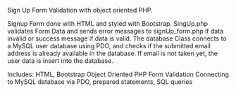 Sign Up Form Validation with object oriented PHP.

Signup Form done with HTML and styled with Bootstrap.
SingUp.php validates Form Data and sends error messages to signUp_form.php if data invalid or success message if data is valid.
The database Class connects to a MySQL user database using PDO, and checks if the submitted email address is already available in the database. If email is not taken yet, the user data is insert into the database.

Includes:
HTML, Bootstrap
Object Oriented PHP
Form Validation
Connecting to MySQL database via PDO, prepared statements, SQL queries


 
